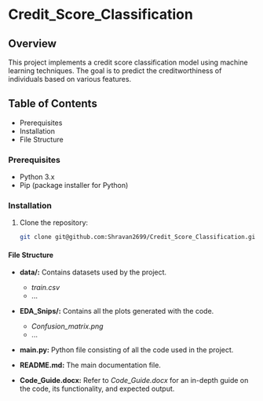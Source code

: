 # Credit_Score_Classification


## Overview

This project implements a credit score classification model using machine learning techniques. The goal is to predict the creditworthiness of individuals based on various features.

## Table of Contents

  - Prerequisites
  - Installation
  - File Structure

### Prerequisites

- Python 3.x
- Pip (package installer for Python)

### Installation

1. Clone the repository:

   ```bash
   git clone git@github.com:Shravan2699/Credit_Score_Classification.git

#### File Structure

- **data/:** Contains datasets used by the project.
  - *train.csv*
  - ...

- **EDA_Snips/:** Contains all the plots generated with the code.
  - *Confusion_matrix.png*
  - ...

- **main.py:** Python file consisting of all the code used in the project.

- **README.md:** The main documentation file.

- **Code_Guide.docx:** Refer to *Code_Guide.docx* for an in-depth guide on the code, its functionality, and expected output.




